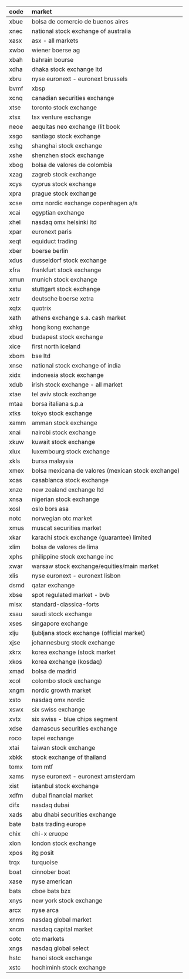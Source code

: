 code | market
:-   | :-
xbue | bolsa de comercio de buenos aires
xnec | national stock exchange of australia
xasx | asx - all markets
xwbo | wiener boerse ag
xbah | bahrain bourse
xdha | dhaka stock exchange ltd
xbru | nyse euronext - euronext brussels
bvmf | xbsp
xcnq | canadian securities exchange
xtse | toronto stock exchange
xtsx | tsx venture exchange
neoe | aequitas neo exchange (lit book
xsgo | santiago stock exchange
xshg | shanghai stock exchange
xshe | shenzhen stock exchange
xbog | bolsa de valores de colombia
xzag | zagreb stock exchange
xcys | cyprus stock exchange
xpra | prague stock exchange
xcse | omx nordic exchange copenhagen a/s
xcai | egyptian exchange
xhel | nasdaq omx helsinki ltd
xpar | euronext paris
xeqt | equiduct trading
xber | boerse berlin
xdus | dusseldorf stock exchange
xfra | frankfurt stock exchange
xmun | munich stock exchange
xstu | stuttgart stock exchange
xetr | deutsche boerse xetra
xqtx | quotrix
xath | athens exchange s.a. cash market
xhkg | hong kong exchange
xbud | budapest stock exchange
xice | first north iceland
xbom | bse ltd
xnse | national stock exchange of india
xidx | indonesia stock exchange
xdub | irish stock exchange - all market
xtae | tel aviv stock exchange
mtaa | borsa italiana s.p.a
xtks | tokyo stock exchange
xamm | amman stock exchange
xnai | nairobi stock exchange
xkuw | kuwait stock exchange
xlux | luxembourg stock exchange
xkls | bursa malaysia
xmex | bolsa mexicana de valores (mexican stock exchange)
xcas | casablanca stock exchange
xnze | new zealand exchange ltd
xnsa | nigerian stock exchange
xosl | oslo bors asa
notc | norwegian otc market
xmus | muscat securities market
xkar | karachi stock exchange (guarantee) limited
xlim | bolsa de valores de lima
xphs | philippine stock exchange inc
xwar | warsaw stock exchange/equities/main market
xlis | nyse euronext - euronext lisbon
dsmd | qatar exchange
xbse | spot regulated market - bvb
misx | standard-classica-forts
xsau | saudi stock exchange
xses | singapore exchange
xlju | ljubljana stock exchange (official market)
xjse | johannesburg stock exchange
xkrx | korea exchange (stock market
xkos | korea exchange (kosdaq)
xmad | bolsa de madrid
xcol | colombo stock exchange
xngm | nordic growth market
xsto | nasdaq omx nordic
xswx | six swiss exchange
xvtx | six swiss - blue chips segment
xdse | damascus securities exchange
roco | tapei exchange
xtai | taiwan stock exchange
xbkk | stock exchange of thailand
tomx | tom mtf
xams | nyse euronext - euronext amsterdam
xist | istanbul stock exchange
xdfm | dubai financial market
difx | nasdaq dubai
xads | abu dhabi securities exchange
bate | bats trading europe
chix | chi-x eruope
xlon | london stock exchange
xpos | itg posit
trqx | turquoise
boat | cinnober boat
xase | nyse american
bats | cboe bats bzx
xnys | new york stock exchange
arcx | nyse arca
xnms | nasdaq global market
xncm | nasdaq capital market
ootc | otc markets
xngs | nasdaq global select
hstc | hanoi stock exchange
xstc | hochiminh stock exchange